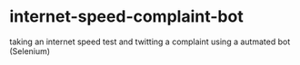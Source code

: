 # internet-speed-complaint-bot
taking an internet speed test and twitting a complaint using a autmated bot (Selenium)
